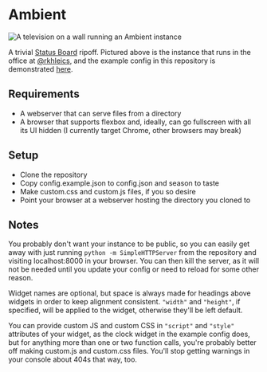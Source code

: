 # Ambient

![A television on a wall running an Ambient instance][instance]

A trivial [Status Board][panic] ripoff. Pictured above is the instance that
runs in the office at [@rkhleics][rkh], and the example config in this repository is
demonstrated [here][demo].

## Requirements

- A webserver that can serve files from a directory
- A browser that supports flexbox and, ideally, can go fullscreen with all its
  UI hidden (I currently target Chrome, other browsers may break)

## Setup

- Clone the repository
- Copy config.example.json to config.json and season to taste
- Make custom.css and custom.js files, if you so desire
- Point your browser at a webserver hosting the directory you cloned to

## Notes

You probably don't want your instance to be public, so you can easily get away
with just running `python -m SimpleHTTPServer` from the repository and visiting
localhost:8000 in your browser. You can then kill the server, as it will not be
needed until you update your config or need to reload for some other reason.

Widget names are optional, but space is always made for headings above widgets
in order to keep alignment consistent. `"width"` and `"height"`, if specified,
will be applied to the widget, otherwise they'll be left default.

You can provide custom JS and custom CSS in `"script"` and `"style"` attributes
of your widget, as the clock widget in the example config does, but for
anything more than one or two function calls, you're probably better off making
custom.js and custom.css files. You'll stop getting warnings in your console
about 404s that way, too.

[instance]: https://raw.github.com/colons/ambient/master/instance.jpg
[panic]: http://www.panic.com/statusboard/
[rkh]: https://github.com/rkhleics
[demo]: http://colons.co/ambient/
